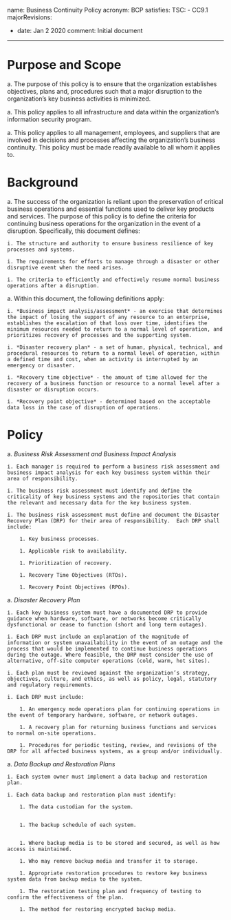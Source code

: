 name: Business Continuity Policy
acronym: BCP
satisfies:
  TSC:
    - CC9.1
majorRevisions:
  - date: Jan 2 2020
    comment: Initial document
---


# Purpose and Scope

a.  The purpose of this policy is to ensure that the organization establishes objectives, plans and, procedures such that a major disruption to the organization’s key business activities is minimized.

a. This policy applies to all infrastructure and data within the organization’s information security program.

a. This policy applies to all management, employees, and suppliers that are involved in decisions and processes affecting the organization’s business continuity. This policy must be made readily available to all whom it applies to.

# Background

a.  The success of the organization is reliant upon the preservation of critical business operations and essential functions used to deliver key products and services. The purpose of this policy is to define the criteria for continuing business operations for the organization in the event of a disruption. Specifically, this document defines:

    i. The structure and authority to ensure business resilience of key processes and systems.

    i. The requirements for efforts to manage through a disaster or other disruptive event when the need arises.

    i. The criteria to efficiently and effectively resume normal business operations after a disruption.

a.  Within this document, the following definitions apply:

    i. *Business impact analysis/assessment* - an exercise that determines the impact of losing the support of any resource to an enterprise, establishes the escalation of that loss over time, identifies the minimum resources needed to return to a normal level of operation, and prioritizes recovery of processes and the supporting system.

    i. *Disaster recovery plan* - a set of human, physical, technical, and procedural resources to return to a normal level of operation, within a defined time and cost, when an activity is interrupted by an emergency or disaster.

    i. *Recovery time objective* - the amount of time allowed for the recovery of a business function or resource to a normal level after a disaster or disruption occurs.

    i. *Recovery point objective* - determined based on the acceptable data loss in the case of disruption of operations.

# Policy

a.  *Business Risk Assessment and Business Impact Analysis*

    i. Each manager is required to perform a business risk assessment and business impact analysis for each key business system within their area of responsibility.

    i. The business risk assessment must identify and define the criticality of key business systems and the repositories that contain the relevant and necessary data for the key business system.

    i. The business risk assessment must define and document the Disaster Recovery Plan (DRP) for their area of responsibility.  Each DRP shall include:

        1. Key business processes.

        1. Applicable risk to availability.

        1. Prioritization of recovery.

        1. Recovery Time Objectives (RTOs).

        1. Recovery Point Objectives (RPOs).

a.  *Disaster Recovery Plan*

    i. Each key business system must have a documented DRP to provide guidance when hardware, software, or networks become critically dysfunctional or cease to function (short and long term outages).

    i. Each DRP must include an explanation of the magnitude of information or system unavailability in the event of an outage and the process that would be implemented to continue business operations during the outage. Where feasible, the DRP must consider the use of alternative, off-site computer operations (cold, warm, hot sites).

    i. Each plan must be reviewed against the organization’s strategy, objectives, culture, and ethics, as well as policy, legal, statutory and regulatory requirements.

    i. Each DRP must include:

        1. An emergency mode operations plan for continuing operations in the event of temporary hardware, software, or network outages.

        1. A recovery plan for returning business functions and services to normal on-site operations.

        1. Procedures for periodic testing, review, and revisions of the DRP for all affected business systems, as a group and/or individually.

a.  *Data Backup and Restoration Plans*

    i. Each system owner must implement a data backup and restoration plan.

    i. Each data backup and restoration plan must identify:

        1. The data custodian for the system.


        1. The backup schedule of each system.


        1. Where backup media is to be stored and secured, as well as how access is maintained.

        1. Who may remove backup media and transfer it to storage.

        1. Appropriate restoration procedures to restore key business system data from backup media to the system.

        1. The restoration testing plan and frequency of testing to confirm the effectiveness of the plan.

        1. The method for restoring encrypted backup media.
